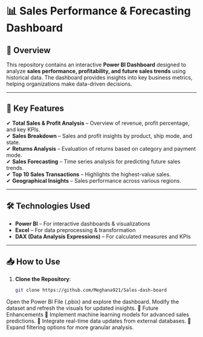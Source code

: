 # 📊 Sales Performance & Forecasting Dashboard  

## 📌 Overview  
This repository contains an interactive **Power BI Dashboard** designed to analyze **sales performance, profitability, and future sales trends** using historical data. The dashboard provides insights into key business metrics, helping organizations make data-driven decisions.  

---

## 🚀 Key Features  
✔ **Total Sales & Profit Analysis** – Overview of revenue, profit percentage, and key KPIs.  
✔ **Sales Breakdown** – Sales and profit insights by product, ship mode, and state.  
✔ **Returns Analysis** – Evaluation of returns based on category and payment mode.  
✔ **Sales Forecasting** – Time series analysis for predicting future sales trends.  
✔ **Top 10 Sales Transactions** – Highlights the highest-value sales.  
✔ **Geographical Insights** – Sales performance across various regions.  

---

## 🛠 Technologies Used  
- **Power BI** – For interactive dashboards & visualizations  
- **Excel** – For data preprocessing & transformation  
- **DAX (Data Analysis Expressions)** – For calculated measures and KPIs  

---

## 📥 How to Use  
1. **Clone the Repository**:  
   ```bash
   git clone https://github.com/Meghana921/Sales-dash-board
Open the Power BI File (.pbix) and explore the dashboard.
Modify the dataset and refresh the visuals for updated insights.
🔮 Future Enhancements
🔹 Implement machine learning models for advanced sales predictions.
🔹 Integrate real-time data updates from external databases.
🔹 Expand filtering options for more granular analysis.

